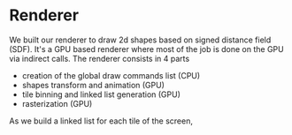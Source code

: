 # Renderer

We built our renderer to draw 2d shapes based on signed distance field (SDF). It's a GPU based renderer where most of the job is done on the GPU via indirect calls. The renderer consists in 4 parts

* creation of the global draw commands list (CPU)
* shapes transform and animation (GPU)
* tile binning and linked list generation (GPU)
* rasterization (GPU)

As we build a linked list for each tile of the screen, 